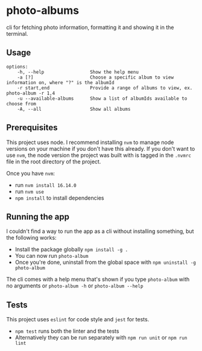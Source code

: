 # photo-albums
cli for fetching photo information, formatting it and showing it in the terminal.

## Usage
```
options:
    -h, --help                 Show the help menu
    -a [?]                     Choose a specific album to view information on, where "?" is the albumId
    -r start,end               Provide a range of albums to view, ex. photo-album -r 1,4
    -u --available-albums      Show a list of albumIds available to choose from
    -A, --all                  Show all albums
```

## Prerequisites
This project uses node. I recommend installing `nvm` to manage node versions on your machine if you don't have this already. 
If you don't want to use `nvm`, the node version the project was built with is tagged in the `.nvmrc` file in the root directory of the project.

Once you have `nvm`: 
- run `nvm install 16.14.0`
- run `nvm use`
- `npm install` to install dependencies

## Running the app
I couldn't find a way to run the app as a cli without installing something, but the following works:
- Install the package globally `npm install -g .`
- You can now run `photo-album`
- Once you're done, uninstall from the global space with `npm uninstall -g photo-album`

The cli comes with a help menu that's shown if you type `photo-album` with no arguments or `photo-album -h` or `photo-album --help`

## Tests
This project uses `eslint` for code style and `jest` for tests.
- `npm test` runs both the linter and the tests
- Alternatively they can be run separately with `npm run unit` or `npm run lint`
